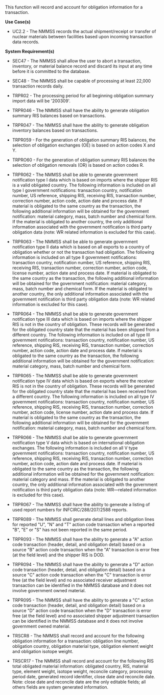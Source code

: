 This function will record and account for obligation information for a transaction.

**Use Case(s)**

- UC2.2 - The NMMSS records the actual shipment/receipt or transfer of nuclear materials between facilities based upon incoming transaction data records.

**System Requirement(s)**

- SEC47 - The NMMSS shall allow the user to abort a transaction, inventory, or material balance record and discard its input at any time before it is committed to the database.

- SEC48 - The NMMSS shall be capable of processing at least 22,000 transaction records daily.

- TRPR02 - The processing period for all beginning obligation summary import data will be '200309'.

- TRPR046 - The NMMSS shall have the ability to generate obligation summary RIS balances based on transactions.

- TRPR047 - The NMMSS shall have the ability to generate obligation inventory balances based on transactions.

- TRPR059 - For the generation of obligation summary RIS balances, the selection of obligation exchanges (OE) is based on action codes X and Y.

- TRPRO60 - For the generation of obligation summary RIS balances the selection of obligation removals (OR) is based on action codes R.

- TRPR062 - The NMMSS shall be able to generate government notification type I data which is based on imports where the shipper RIS is a valid obligated country. The following information is included on all type I government notifications: transaction country, notification number, US reference, shipping RIS, receiving RIS, transaction number, correction number, action code, action date and process date. If material is obligated to the same country as the transaction, the following additional information will be obtained for the government notification: material category, mass, batch number and chemical form. If the material is obligated to another country, the only additional information associated with the government notification is third party obligation data (note: WR related information is excluded for this case).

- TRPR063 - The NMMSS shall be able to generate government notification type II data which is based on all exports to a country of obligation whether or not the transaction had obligation. The following information is included on all type II government notifications: transaction country, notification number, US reference, shipping RIS, receiving RIS, transaction number, correction number, action code, license number, action date and process date. If material is obligated to the same country as the transaction, the following additional information will be obtained for the government notification: material category, mass, batch number and chemical form. If the material is obligated to another country, the only additional information associated with the government notification is third party obligation data (note: WR related information is excluded for this case).

- TRPR064 - The NMMSS shall be able to generate government notification type III data which is based on imports where the shipper RIS is not in the country of obligation. These records will be generated for the obligated country state that the material has been shipped from a different country. The following information is included on all type III government notifications: transaction country, notification number, US reference, shipping RIS, receiving RIS, transaction number, correction number, action code, action date and process date. If material is obligated to the same country as the transaction, the following additional information will be obtained for the government notification: material category, mass, batch number and chemical form.

- TRPR065 - The NMMSS shall be able to generate government notification type IV data which is based on exports where the receiver RIS is not in the country of obligation. These records will be generated for the obligated country state that the material has been received from a different country. The following information is included on all type IV government notifications: transaction country, notification number, US reference, shipping RIS, receiving RIS, transaction number, correction number, action code, license number, action date and process date. If material is obligated to the same country as the transaction, the following additional information will be obtained for the government notification: material category, mass, batch number and chemical form.

- TRPR066 - The NMMSS shall be able to generate government notification type V data which is based on international obligation exchanges. The following information is included on all V type  government notifications: transaction country, notification number, US reference, shipping RIS, receiving RIS, transaction number, correction number, action code, action date and process date. If material is obligated to the same country as the transaction, the following additional information will be obtained for the government notification: material category and mass. If the material is obligated to another country, the only additional information associated with the government notification is third party obligation data (note: WR—related information is excluded for this case).

- TRPR067 - The NMMSS shall have the ability to generate a listing of used report numbers for INFCIRC/288/207/2588 reports.

- TRPR089 - The NMMSS shall generate detail lines and obligation lines for reported "U", "N" and "T" action code transaction when a reported "B", "E" or "S" has not been reported in the same period.

- TRPR093 - The NMMSS shall have the ability to generate a "A" action code transaction (header, detail, and obligation detail) based on a source "B" action code transaction when the "A" transaction is error free (at the field level) and the shipper RIS is DOD.

- TRPR094 - The NMMSS shall have the ability to generate a "D" action code transaction (header, detail, and obligation detail) based on a source "C" action code transaction when the "C" transaction is error free (at the field level) and no associated receiver adjustment transaction can be identified in the NMMSS database and it does not involve government owned material.

- TRPR095 - The NMMSS shall have the ability to generate a "C" action code transaction (header, detail, and obligation detail) based on a source "D" action code transaction when the "D" transaction is error free (at the field level) and no associated shipper adjustment transaction can be identified in the NMMSS database and it does not involve government owned material.

- TRSCR8 - The NMMSS shall record and account for the following obligation information for a transaction: obligation line number, obligation country, obligation material type, obligation element weight and obligation isotope weight.

- TRSCR17 - The NMMSS shall record and account for the following RIS total obligated material information: obligated country, RIS, material type, element weight, isotope weight, reconcile category, processing period date, generated record identifier, close date and reconcile date. Note: close date and reconcile date are the only editable fields; all others fields are system generated information.



